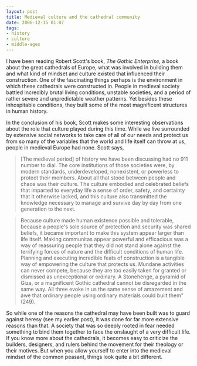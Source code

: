 ```yaml
---
layout: post
title: Medieval culture and the cathedral community
date: 2006-12-15 01:07
tags:
- history
- culture
- middle-ages
---
```

I have been reading Robert Scott's book, *The Gothic Enterprise*, a book about the great cathedrals of Europe, what was involved in building them and what kind of mindset and culture existed that influenced their construction. One of the fascinating things perhaps is the environment in which these cathedrals were constructed in. People in medieval society battled incredibly brutal living conditions, unstable societies, and a period of rather severe and unpredictable weather patterns. Yet besides these inhospitable conditions, they built some of the most magnificent structures in human history.

In the conclusion of his book, Scott makes some interesting observations about the role that culture played during this time. While we live surrounded by extensive social networks to take care of all of our needs and protect us from so many of the variables that the world and life itself can throw at us, people in medieval Europe had none. Scott says,

<blockquote>
[The medieval period] of history we have been discussing had no 911 number to dial. The core institutions of those societies were, by modern standards, underdeveloped, nonexistent, or powerless to protect their members. About all that stood between people and chaos was their culture. The culture embodied and celebrated beliefs that imparted to everyday life a sense of order, safety, and certainty that it otherwise lacked, and this culture also transmitted the knowledge necessary to manage and survive day by day from one generation to the next.</blockquote>

<blockquote>
Because culture made human existence possible and tolerable, because a people's sole source of protection and security was shared beliefs, it became important to make this system appear larger than life itself. Making communitas appear powerful and efficacious was a way of reassuring people that they did not stand alone against the terrifying forces of nature and the difficult conditions of human life. Planning and executing incredible feats of construction is a tangible way of empowering the culture that protects us. Mundane activities can never compete, because they are too easily taken for granted or dismissed as unexceptional or ordinary. A Stonehenge, a pyramid of Giza, or a magnificent Gothic cathedral cannot be disregarded in the same way. All three evoke in us the same sense of amazement and awe that ordinary people using ordinary materials could built them" (249).
</blockquote>

So while one of the reasons the cathedral may have been built was to guard against heresy (see my earlier post), it was done for far more extensive reasons than that. A society that was so deeply rooted in fear needed something to bind them together to face the onslaught of a very difficult life. If you know more about the cathedrals, it becomes easy to criticize the builders, designers, and rulers behind the movement for their theology or their motives. But when you allow yourself to enter into the medieval mindset of the common peasant, things look quite a bit different.
